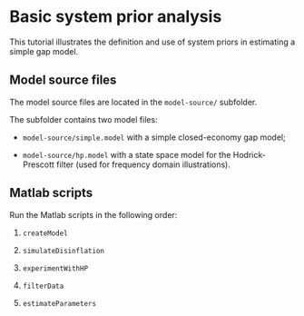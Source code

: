 # Basic system prior analysis

This tutorial illustrates the definition and use of system priors in
estimating a simple gap model.


## Model source files

The model source files are located in the `model-source/` subfolder. 

The subfolder contains two model files:

* `model-source/simple.model` with a simple closed-economy gap model;

* `model-source/hp.model` with a state space model for the Hodrick-Prescott
  filter (used for frequency domain illustrations).


## Matlab scripts

Run the Matlab scripts in the following order:

1. `createModel`

2. `simulateDisinflation`

3. `experimentWithHP`

4. `filterData`

5. `estimateParameters`


